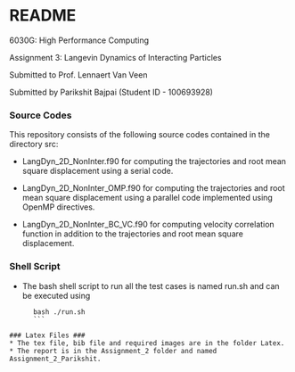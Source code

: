 # README #

6030G: High Performance Computing

Assignment 3: Langevin Dynamics of Interacting Particles 

Submitted to Prof. Lennaert Van Veen

Submitted by Parikshit Bajpai (Student ID - 100693928)


### Source Codes ###

This repository consists of the following source codes contained in the directory src:

* LangDyn_2D_NonInter.f90 for computing the trajectories and root mean square displacement using a serial code. 

* LangDyn_2D_NonInter_OMP.f90 for computing the trajectories and root mean square displacement using a parallel code implemented using OpenMP directives.

* LangDyn_2D_NonInter_BC_VC.f90 for computing velocity correlation function in addition to the trajectories and root mean square displacement.

### Shell Script ###

* The bash shell script to run all the test cases is named run.sh and can be executed using
```
	  bash ./run.sh
	  ```

### Latex Files ###
* The tex file, bib file and required images are in the folder Latex.
* The report is in the Assignment_2 folder and named Assignment_2_Parikshit.
